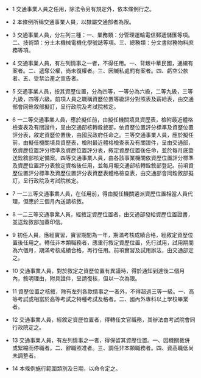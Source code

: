 * 1 交通事業人員之任用，除法令另有規定外，依本條例行之。

* 2 本條例所稱交通事業人員，以隸屬交通部者為限。

* 3 交通事業人員，分左列三種：一、業務類：分管理運輸電信郵遞儲匯等項。二、技術類：分土木機械電機化學號誌等項。三、總務類：分文書財務物料庶務等項。

* 4 交通事業人員，有左列情事之一者，不得任用。一、背叛中華民國，通緝有案者。二、遞奪公權，尚未復權者。三、因贓私處罰有案者。四、虧空公款者。五、受禁治產之宣告者。

* 5 交通事業人員，按其資歷位置，分為四等，一等分為六級，二等九級，三等九級，四等六級。前項人員之職稱資歷位置等級評分對照表及薪給表，由交通部會同銓敘部擬訂，呈行政院及考試院核定。

* 6 一二等交通事業人員，應於擬任前，由擬任機關填具資歷表，檢附最近體格檢查表及有關證件，呈由交通部核轉銓敘部，依資歷位置評分標準及資歷位置評分表，敘定資歷位置後，由國民政府任命之。三等交通事業人員，應於擬任前，由擬任機關填具資歷表，檢附最近體格檢查表及有關證件，呈由交通部，依資歷位置評分標準及資歷位置評分表，敘定資歷位置後任命，並於每月底彙送銓敘部核定備案。四等交通事業人員，由各該事業機關依資歷位置評分標準及資歷位置評分表敘定資格後任用，並每月報交通部核轉銓敘部登記。前項資歷位置評分標準及資歷位置評分表資歷表體格檢查表，由交通部會同銓敘部擬訂，呈行政院及考試院核定。

* 7 一二三等交通事業人員，在任用前，得由擬任機關遴派資歷位置相當人員代理，但應於三個月內送請核敘。

* 8 一二三等交通事業人員，經敘定資歷位置者，由交通部發給資歷位置證書，並送銓敘部加蓋印信。

* 9 初任人員，應經實習，實習期間為一年，期滿考核成績合格，經敘定資歷位置後任用之。轉任非本類職務者，應重行敘定資歷位置，先行試用，試用期間為六個月，期滿考核成績合格，再行任用。前項實習及試用辦法，由交通部定之。

* 10 交通事業人員，對於敘定之資歷位置有異議時，得於通知到達後二個月內，敘明理由，附具證件，呈請復核，但以一次為限。

* 11 資歷位置之核敘，除有左列各款情事之一者外，不得超過三等一級。一、高等考試或相當於高等考試之特種考試及格者。二、國內外專科以上學校畢業者。

* 12 交通事業人員，經敘定資歷位置者，得轉任文官職務，其辦法由考試院會同行政院定之。

* 13 交通事業人員，有左列情事之一者，得保留其資歷位置。一、因機關裁併或緊縮而停職者。二、辭職照准者。三、調任非本類職務者。四、資高職低尚未調整者。

* 14 本條例施行範圍類別及日期，以命令定之。

